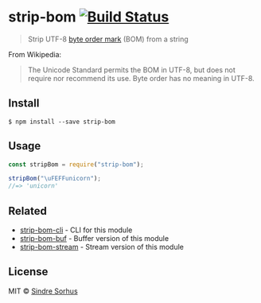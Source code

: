 # strip-bom [![Build Status](https://travis-ci.org/sindresorhus/strip-bom.svg?branch=master)](https://travis-ci.org/sindresorhus/strip-bom)

> Strip UTF-8
> [byte order mark](http://en.wikipedia.org/wiki/Byte_order_mark#UTF-8) (BOM)
> from a string

From Wikipedia:

> The Unicode Standard permits the BOM in UTF-8, but does not require nor
> recommend its use. Byte order has no meaning in UTF-8.

## Install

```
$ npm install --save strip-bom
```

## Usage

```js
const stripBom = require("strip-bom");

stripBom("\uFEFFunicorn");
//=> 'unicorn'
```

## Related

- [strip-bom-cli](https://github.com/sindresorhus/strip-bom-cli) - CLI for this
  module
- [strip-bom-buf](https://github.com/sindresorhus/strip-bom-buf) - Buffer
  version of this module
- [strip-bom-stream](https://github.com/sindresorhus/strip-bom-stream) - Stream
  version of this module

## License

MIT © [Sindre Sorhus](https://sindresorhus.com)
